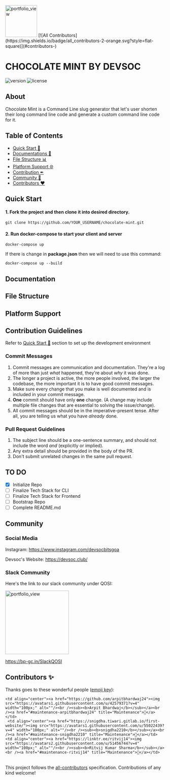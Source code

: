 <img width="100" alt="portfolio_view" src="https://devsoc.club/assets/img/logo.png">
<!-- ALL-CONTRIBUTORS-BADGE:START - Do not remove or modify this section -->
[![All Contributors](https://img.shields.io/badge/all_contributors-2-orange.svg?style=flat-square)](#contributors-)
<!-- ALL-CONTRIBUTORS-BADGE:END -->

# CHOCOLATE MINT BY DEVSOC

![version](https://img.shields.io/badge/version-1.0.0-blue.svg) ![license](https://img.shields.io/badge/license-MIT-blue.svg)

## About

Chocolate Mint is a Command Line slug generator that let's user shorten their long command line code and generate a custom command line code for it.

## Table of Contents

- [Quick Start 🚀](#quick-start)
- [Documentations 🧾](#documentations)
- [File Structure 📊](#file-structure)
- [Platform Support 🌐](#browser-support)
- [Contribution ✒](#contribution-guidelines)
- [Community 🤼](#community)
- [Contributors ❤](#contributors)

## Quick Start
#### 1. Fork the project and then clone it into desired directory.
```
git clone https://github.com/YOUR_USERNAME/chocolate-mint.git
```

#### 2. Run docker-compose to start your client and server
```
docker-compose up
```
If there is change in **package.json** then we will need to use this command:
```
docker-compose up --build
```
## Documentation

## File Structure

## Platform Support

## Contribution Guidelines

Refer to [Quick Start 🚀](#quick-start) section to set up the development environment

### Commit Messages

1. Commit messages are communication and documentation. They're a log of more than just _what_ happened, they're about _why_ it was done.
1. The longer a project is active, the more people involved, the larger the codebase, the more important it is to have good commit messages.
1. Make sure every change that you make is well documented and is included in your commit message.
1. **One** commit should have only **one** change. (A change may include multiple file changes that are essential to solving the issue/change).
1. All commit messages should be in the imperative-present tense. After all, you are telling us what you have _already_ done.

### Pull Request Guidelines

1. The subject line should be a one-sentence summary, and should not include
   the word _and_ (explicitly or implied).
1. Any extra detail should be provided in the body of the PR.
1. Don't submit unrelated changes in the same pull request.

## TO DO

- [x] Initialize Repo
- [ ] Finalize Tech Stack for CLI
- [ ] Finalize Tech Stack for Frontend
- [ ] Bootstrap Repo
- [ ] Complete README.md

## Community

### Social Media

Instagram: <https://www.instagram.com/devsocbitsgoa>

Devsoc's Website: <https://devsoc.club/>

### Slack Community

Here's the link to our slack community under QOSI:

<a href = "https://quarkopensour-wne8586.slack.com/join/shared_invite/zt-g108dg34-qW7vhZcLLCkJlc5xlFby9Q#/"><img width="200" alt="portfolio_view" src="https://a.slack-edge.com/4a5c4/marketing/img/icons/icon_slack.svg"></a>

<https://bp-gc.in/SlackQOSI>

## Contributors ✨

Thanks goes to these wonderful people ([emoji key](https://allcontributors.org/docs/en/emoji-key)):

<!-- ALL-CONTRIBUTORS-LIST:START - Do not remove or modify this section -->
<!-- prettier-ignore-start -->
<!-- markdownlint-disable -->
<table>
  <tr>
     
    <td align="center"><a href="https://github.com/arpitbhardwaj24"><img src="https://avatars1.githubusercontent.com/u/42579371?v=4" width="100px;" alt=""/><br /><sub><b>Arpit Bhardwaj</b></sub></a><br /><a href="#maintenance-arpitbhardwaj24" title="Maintenance">🚧</a></td>
     <td align="center"><a href="https://snigdha.tiwari.gitlab.io/first-website/"><img src="https://avatars1.githubusercontent.com/u/55022439?v=4" width="100px;" alt=""/><br /><sub><b>snigdha2210</b></sub></a><br /><a href="#maintenance-snigdha2210" title="Maintenance">🚧</a></td>
    <td align="center"><a href="https://linktr.ee/ritvij14"><img src="https://avatars2.githubusercontent.com/u/51456744?v=4" width="100px;" alt=""/><br /><sub><b>Ritvij Kumar Sharma</b></sub></a><br /><a href="#maintenance-ritvij14" title="Maintenance">🚧</a></td>
  </tr>
</table>

<!-- markdownlint-enable -->
<!-- prettier-ignore-end -->
<!-- ALL-CONTRIBUTORS-LIST:END -->

This project follows the [all-contributors](https://github.com/all-contributors/all-contributors) specification. Contributions of any kind welcome!
